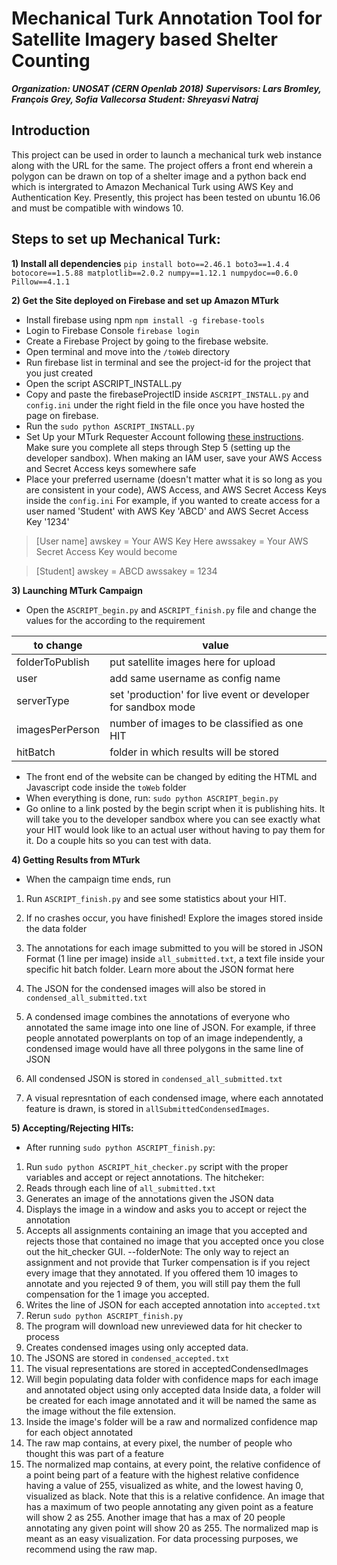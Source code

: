 # Mechanical Turk Annotation Tool for Satellite Imagery based Shelter Counting

**_Organization: UNOSAT (CERN Openlab 2018)_**
**_Supervisors: Lars Bromley, François Grey, Sofia Vallecorsa_**
**_Student: Shreyasvi Natraj_**

## Introduction
This project can be used in order to launch a mechanical turk web instance along with the URL for the same. 
The project offers a front end wherein a polygon can be drawn on top of a shelter image and a python back end which is intergrated to Amazon Mechanical Turk using AWS Key and Authentication Key.
Presently, this project has been tested on ubuntu 16.06 and must be compatible with windows 10.

## Steps to set up Mechanical Turk:

**1) Install all dependencies** 
`pip install boto==2.46.1 boto3==1.4.4 botocore==1.5.88 matplotlib==2.0.2 numpy==1.12.1 numpydoc==0.6.0 Pillow==4.1.1`

**2) Get the Site deployed on Firebase and set up Amazon MTurk**
- Install firebase using npm `npm install -g firebase-tools`
- Login to Firebase Console `firebase login`
- Create a Firebase Project by going to the firebase website. 
- Open terminal and move into the `/toWeb` directory
- Run firebase list in terminal and see the project-id for the project that you just created
- Open the script ASCRIPT_INSTALL.py
- Copy and paste the firebaseProjectID inside `ASCRIPT_INSTALL.py` and `config.ini` under the right field in the file once you have hosted the page on firebase.
- Run the `sudo python ASCRIPT_INSTALL.py`
- Set Up your MTurk Requester Account following [these instructions](https://docs.aws.amazon.com/AWSMechTurk/latest/AWSMechanicalTurkGettingStartedGuide/SetUp.html#setup-aws-account). Make sure you complete all steps through Step 5 (setting up the developer sandbox). When making an IAM user, save your AWS Access and Secret Access keys somewhere safe
- Place your preferred username (doesn't matter what it is so long as you are consistent in your code), AWS Access, and AWS Secret Access Keys inside the `config.ini` For example, if you wanted to create access for a user named 'Student' with AWS Key 'ABCD' and AWS Secret Access Key '1234'

>[User name]
>awskey = Your AWS Key Here
>awssakey = Your AWS Secret Access Key
>would become

>[Student]
>awskey = ABCD
>awssakey = 1234

**3) Launching MTurk Campaign**
- Open the `ASCRIPT_begin.py` and `ASCRIPT_finish.py` file and change the values for the according to the requirement

| to change | value |
| --------------- | ----------- |
| folderToPublish | put satellite images here for upload|
| user | add same username as config name |
| serverType | set 'production' for live event or developer for sandbox mode |
| imagesPerPerson | number of images to be classified as one HIT |
| hitBatch | folder in which results will be stored |

- The front end of the website can be changed by editing the HTML and Javascript code inside the `toWeb` folder
- When everything is done, run:
`sudo python ASCRIPT_begin.py`
- Go online to a link posted by the begin script when it is publishing hits. It will take you to the developer sandbox where you can see exactly what your HIT would look like to an actual user without having to pay them for it. Do a couple hits so you can test with data.

**4) Getting Results from MTurk** 
- When the campaign time ends, run 
1) Run `ASCRIPT_finish.py` and see some statistics about your HIT.

2) If no crashes occur, you have finished! Explore the images stored inside the data folder

3) The annotations for each image submitted to you will be stored in JSON Format (1 line per image) inside `all_submitted.txt`, a text file inside your specific hit batch folder. Learn more about the JSON format here

4) The JSON for the condensed images will also be stored in `condensed_all_submitted.txt`

5) A condensed image combines the annotations of everyone who annotated the same image into one line of JSON. For example, if three people annotated powerplants on top of an image independently, a condensed image would have all three polygons in the same line of JSON
6) All condensed JSON is stored in `condensed_all_submitted.txt`
7) A visual represntation of each condensed image, where each annotated feature is drawn, is stored in `allSubmittedCondensedImages`.

**5) Accepting/Rejecting HITs:**
- After running `sudo python ASCRIPT_finish.py`:
1) Run `sudo python ASCRIPT_hit_checker.py` script with the proper variables and accept or reject annotations. The hitcheker:
2) Reads through each line of `all_submitted.txt`
3) Generates an image of the annotations given the JSON data
4) Displays the image in a window and asks you to accept or reject the annotation
5) Accepts all assignments containing an image that you accepted and rejects those that contained no image that you accepted once you close out the hit_checker GUI. --folderNote: The only way to reject an assignment and not provide that Turker compensation is if you reject every image that they annotated. If you offered them 10 images to annotate and you rejected 9 of them, you will still pay them the full compensation for the 1 image you accepted.
5) Writes the line of JSON for each accepted annotation into `accepted.txt`
6) Rerun `sudo python ASCRIPT_finish.py`
7) The program will download new unreviewed data for hit checker to process
8) Creates condensed images using only accepted data.
9) The JSONS are stored in `condensed_accepted.txt`
10) The visual representations are stored in acceptedCondensedImages
11) Will begin populating data folder with confidence maps for each image and annotated object using only accepted data
Inside data, a folder will be created for each image annotated and it will be named the same as the image without the file extension.
12) Inside the image's folder will be a raw and normalized confidence map for each object annotated
13) The raw map contains, at every pixel, the number of people who thought this was part of a feature
14) The normalized map contains, at every point, the relative confidence of a point being part of a feature with the highest relative confidence having a value of 255, visualized as white, and the lowest having 0, visualized as black. Note that this is a relative confidence. An image that has a maximum of two people annotating any given point as a feature will show 2 as 255. Another image that has a max of 20 people annotating any given point will show 20 as 255. The normalized map is meant as an easy visualization. For data processing purposes, we recommend using the raw map.
